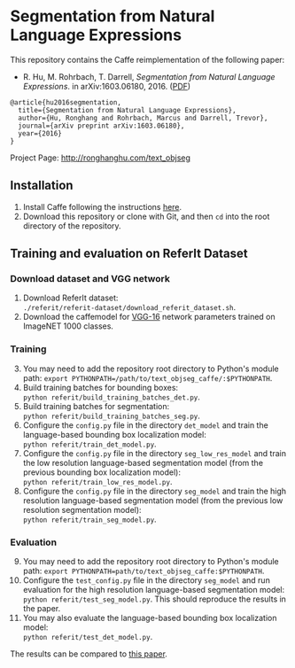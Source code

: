 # Segmentation from Natural Language Expressions
This repository contains the Caffe reimplementation of the following paper:

* R. Hu, M. Rohrbach, T. Darrell, *Segmentation from Natural Language Expressions*. in arXiv:1603.06180, 2016. ([PDF](http://arxiv.org/pdf/1603.06180))
```
@article{hu2016segmentation,
  title={Segmentation from Natural Language Expressions},
  author={Hu, Ronghang and Rohrbach, Marcus and Darrell, Trevor},
  journal={arXiv preprint arXiv:1603.06180},
  year={2016}
}
```

Project Page: http://ronghanghu.com/text_objseg  

## Installation
1. Install Caffe following the instructions [here](http://caffe.berkeleyvision.org/installation.html).
2. Download this repository or clone with Git, and then `cd` into the root directory of the repository.

## Training and evaluation on ReferIt Dataset

### Download dataset and VGG network
1. Download ReferIt dataset:  
`./referit/referit-dataset/download_referit_dataset.sh`.
2. Download the caffemodel for [VGG-16](https://gist.github.com/ksimonyan/211839e770f7b538e2d8#file-readme-md) network parameters trained on ImageNET 1000 classes.

### Training
3. You may need to add the repository root directory to Python's module path:
`export PYTHONPATH=/path/to/text_objseg_caffe/:$PYTHONPATH`.
4. Build training batches for bounding boxes:  
`python referit/build_training_batches_det.py`.
5. Build training batches for segmentation:  
`python referit/build_training_batches_seg.py`.
6. Configure the `config.py` file in the directory `det_model` and train the language-based bounding box localization model:  
`python referit/train_det_model.py`.
7. Configure the `config.py` file in the directory `seg_low_res_model` and train the low resolution language-based segmentation model (from the previous bounding box localization model):  
`python referit/train_low_res_model.py`.
8. Configure the `config.py` file in the directory `seg_model` and train the high resolution language-based segmentation model (from the previous low resolution segmentation model):  
`python referit/train_seg_model.py`.

### Evaluation
9. You may need to add the repository root directory to Python's module path:
`export PYTHONPATH=path/to/text_objseg_caffe:$PYTHONPATH`.
10. Configure the `test_config.py` file in the directory `seg_model` and run evaluation for the high resolution language-based segmentation model:  
`python referit/test_seg_model.py`.
This should reproduce the results in the paper.
11. You may also evaluate the language-based bounding box localization model:  
`python referit/test_det_model.py`.

The results can be compared to [this paper](http://ronghanghu.com/text_obj_retrieval/).
